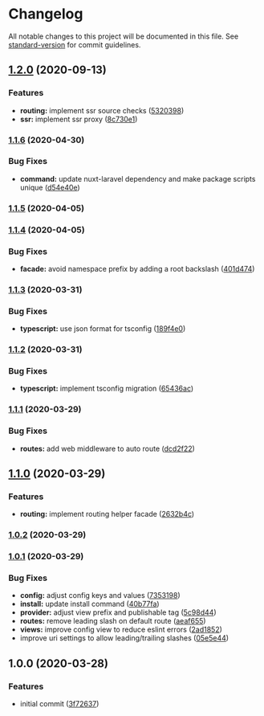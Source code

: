 # Changelog

All notable changes to this project will be documented in this file. See [standard-version](https://github.com/conventional-changelog/standard-version) for commit guidelines.

## [1.2.0](https://github.com/m2sd/laravel-nuxt/compare/v1.1.6...v1.2.0) (2020-09-13)


### Features

* **routing:** implement ssr source checks ([5320398](https://github.com/m2sd/laravel-nuxt/commit/5320398b43edac36fb7684fe3cc879d1c976ff2e))
* **ssr:** implement ssr proxy ([8c730e1](https://github.com/m2sd/laravel-nuxt/commit/8c730e182239f22a528db1698d1c703fb4d8fcf5))

### [1.1.6](https://github.com/m2sd/laravel-nuxt/compare/v1.1.5...v1.1.6) (2020-04-30)


### Bug Fixes

* **command:** update nuxt-laravel dependency and make package scripts unique ([d54e40e](https://github.com/m2sd/laravel-nuxt/commit/d54e40ee4551a8b007be2c5e9c8cf8b47074b693))

### [1.1.5](https://github.com/m2sd/laravel-nuxt/compare/v1.1.4...v1.1.5) (2020-04-05)

### [1.1.4](https://github.com/m2sd/laravel-nuxt/compare/v1.1.3...v1.1.4) (2020-04-05)


### Bug Fixes

* **facade:** avoid namespace prefix by adding a root backslash ([401d474](https://github.com/m2sd/laravel-nuxt/commit/401d47490014ab00f1885b9ae8abfb17075d7de8))

### [1.1.3](https://github.com/m2sd/laravel-nuxt/compare/v1.1.2...v1.1.3) (2020-03-31)


### Bug Fixes

* **typescript:** use json format for tsconfig ([189f4e0](https://github.com/m2sd/laravel-nuxt/commit/189f4e02067c900ce7d86328d0228a62e918a563))

### [1.1.2](https://github.com/m2sd/laravel-nuxt/compare/v1.1.1...v1.1.2) (2020-03-31)


### Bug Fixes

* **typescript:** implement tsconfig migration ([65436ac](https://github.com/m2sd/laravel-nuxt/commit/65436ac412e270ac1b7220e1c9021ac02d87cb77))

### [1.1.1](https://github.com/m2sd/laravel-nuxt/compare/v1.1.0...v1.1.1) (2020-03-29)


### Bug Fixes

* **routes:** add web middleware to auto route ([dcd2f22](https://github.com/m2sd/laravel-nuxt/commit/dcd2f2229b641ec5d3582979913165eed08e1563))

## [1.1.0](https://github.com/m2sd/laravel-nuxt/compare/v1.0.2...v1.1.0) (2020-03-29)


### Features

* **routing:** implement routing helper facade ([2632b4c](https://github.com/m2sd/laravel-nuxt/commit/2632b4cb9ee66857c710e3407897c1f47ba32dbd))

### [1.0.2](https://github.com/m2sd/laravel-nuxt/compare/v1.0.1...v1.0.2) (2020-03-29)

### [1.0.1](https://github.com/m2sd/laravel-nuxt/compare/v1.0.0...v1.0.1) (2020-03-29)


### Bug Fixes

* **config:** adjust config keys and values ([7353198](https://github.com/m2sd/laravel-nuxt/commit/7353198f76fbf6feef483d3cdf561f44f6c3d244))
* **install:** update install command ([40b77fa](https://github.com/m2sd/laravel-nuxt/commit/40b77fa3bb2a3617e4c553a9119b2b1d2570c26c))
* **provider:** adjust view prefix and publishable tag ([5c98d44](https://github.com/m2sd/laravel-nuxt/commit/5c98d443711f178406b7373da365bcd6389c8c9b))
* **routes:** remove leading slash on default route ([aeaf655](https://github.com/m2sd/laravel-nuxt/commit/aeaf655769dc3bd0053703c54eed13d0d2cd2617))
* **views:** improve config view to reduce eslint errors ([2ad1852](https://github.com/m2sd/laravel-nuxt/commit/2ad18520290c4f5f7babf08fba67be8d391721cc))
* improve uri settings to allow leading/trailing slashes ([05e5e44](https://github.com/m2sd/laravel-nuxt/commit/05e5e442df3abdddea29b06b1aa96db94a6faf5f))

## 1.0.0 (2020-03-28)


### Features

* initial commit ([3f72637](https://github.com/m2sd/laravel-nuxt/commit/3f7263705d21baff6ef8c1bee809e31c0d30d529))
